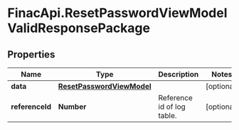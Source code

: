 # FinacApi.ResetPasswordViewModelValidResponsePackage

## Properties
Name | Type | Description | Notes
------------ | ------------- | ------------- | -------------
**data** | [**ResetPasswordViewModel**](ResetPasswordViewModel.md) |  | [optional] 
**referenceId** | **Number** | Reference id of log table. | [optional] 
